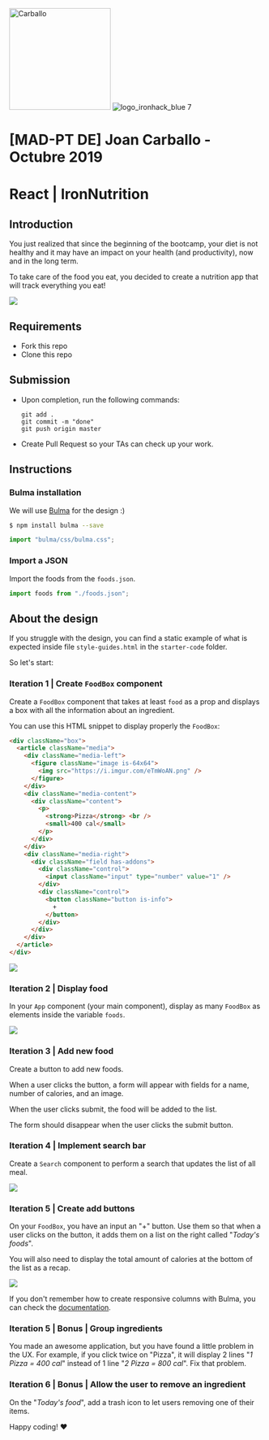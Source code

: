 <img src="https://avatars1.githubusercontent.com/u/45364181?s=460&v=4" alt="Carballo" width="200" height="200"> ![logo_ironhack_blue 7](https://user-images.githubusercontent.com/23629340/40541063-a07a0a8a-601a-11e8-91b5-2f13e4e6b441.png)

# [MAD-PT DE] Joan Carballo - Octubre 2019

# React | IronNutrition

## Introduction

You just realized that since the beginning of the bootcamp, your diet is not healthy and it may have an impact on your health (and productivity), now and in the long term.

To take care of the food you eat, you decided to create a nutrition app that will track everything you eat!

![](https://media.giphy.com/media/fH0dyqpPJRvTbiF5rJ/giphy.gif)

## Requirements

- Fork this repo
- Clone this repo

## Submission

- Upon completion, run the following commands:

  ```
  git add .
  git commit -m "done"
  git push origin master
  ```

- Create Pull Request so your TAs can check up your work.

## Instructions

### Bulma installation

We will use [Bulma](https://bulma.io/) for the design :)

```sh
$ npm install bulma --save
```

```javascript
import "bulma/css/bulma.css";
```

### Import a JSON

Import the foods from the `foods.json`.

```js
import foods from "./foods.json";
```

## About the design

If you struggle with the design, you can find a static example of what is expected inside file `style-guides.html` in the `starter-code` folder.

So let's start:

### Iteration 1 | Create `FoodBox` component

Create a `FoodBox` component that takes at least `food` as a prop and displays a box with all the information about an ingredient.

You can use this HTML snippet to display properly the `FoodBox`:

```html
<div className="box">
  <article className="media">
    <div className="media-left">
      <figure className="image is-64x64">
        <img src="https://i.imgur.com/eTmWoAN.png" />
      </figure>
    </div>
    <div className="media-content">
      <div className="content">
        <p>
          <strong>Pizza</strong> <br />
          <small>400 cal</small>
        </p>
      </div>
    </div>
    <div className="media-right">
      <div className="field has-addons">
        <div className="control">
          <input className="input" type="number" value="1" />
        </div>
        <div className="control">
          <button className="button is-info">
            +
          </button>
        </div>
      </div>
    </div>
  </article>
</div>
```

![](https://i.imgur.com/bY9i5Rw.png)

### Iteration 2 | Display food

In your `App` component (your main component), display as many `FoodBox` as elements inside the variable `foods`.

![](https://i.imgur.com/3TVQJDO.png)

### Iteration 3 | Add new food

Create a button to add new foods.

When a user clicks the button, a form will appear with fields for a name, number of calories, and an image.

When the user clicks submit, the food will be added to the list.

The form should disappear when the user clicks the submit button.

### Iteration 4 | Implement search bar

Create a `Search` component to perform a search that updates the list of all meal.

![](https://i.imgur.com/XaOpAx8.png)

### Iteration 5 | Create add buttons

On your `FoodBox`, you have an input an "+" button. Use them so that when a user clicks on the button, it adds them on a list on the right called "_Today's foods_".

You will also need to display the total amount of calories at the bottom of the list as a recap.

![](https://media.giphy.com/media/fH0dyqpPJRvTbiF5rJ/giphy.gif)

If you don't remember how to create responsive columns with Bulma, you can check the [documentation](https://bulma.io/documentation/columns/basics/).

### Iteration 5 | Bonus | Group ingredients

You made an awesome application, but you have found a little problem in the UX. For example, if you click twice on "Pizza", it will display 2 lines "_1 Pizza = 400 cal_" instead of 1 line "_2 Pizza = 800 cal_". Fix that problem.

### Iteration 6 | Bonus | Allow the user to remove an ingredient

On the "_Today's food_", add a trash icon to let users removing one of their items.

Happy coding! :heart:
